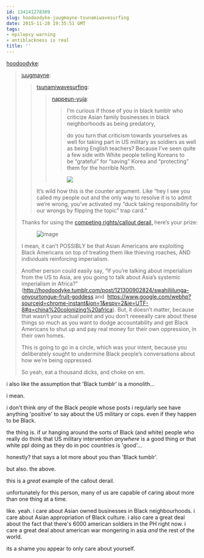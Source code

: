 ```yaml
---
id: 134141278309
slug: hoodoodyke-juugmayne-tsunamiwavesurfing
date: 2015-11-28 19:35:51 GMT
tags:
- epilepsy warning
- antiblackness is real
title: ''
---
```

<p><a class="tumblr_blog" href="http://hoodoodyke.tumblr.com/post/134138838269">hoodoodyke</a>:</p>
<blockquote>
<p><a class="tumblr_blog" href="http://juugmayne.tumblr.com/post/134138025055">juugmayne</a>:</p>
<blockquote>
<p><a class="tumblr_blog" href="http://tsunamiwavesurfing.tumblr.com/post/134137859351">tsunamiwavesurfing</a>:</p>
<blockquote>
<p><a class="tumblr_blog" href="http://nappeun-yuja.tumblr.com/post/134091409841">nappeun-yuja</a>:</p>
<blockquote>
<p>I’m curious if those of you in black tumblr who criticize Asian family businesses in black neighborhoods as being predatory, </p>
<p>do you turn that criticism towards yourselves as well for taking part in US military as soldiers as well as being English teachers? Because I’ve seen quite a few side with White people telling Koreans to be “grateful” for “saving” Korea and “protecting” them for the horrible North.</p>
</blockquote>
<p><figure class="tmblr-full" data-orig-height="137" data-orig-width="343"><img src="https://36.media.tumblr.com/6c6c7e85fda0fdccf8fd20c27b356c3d/tumblr_inline_nyjfpoutX51r3825d_540.png" data-orig-height="137" data-orig-width="343"></figure></p>
</blockquote>
<p>It’s wild how this is the counter argument. Like “hey I see you called my people out and the only way to resolve it is to admit we’re wrong, you’ve activated my “duck taking responsibility for our wrongs by flipping the topic” trap card.“</p>
</blockquote>
<p>Thanks for using the <a href="http://mxb.ca/post/133602959644/the-competing-rights-derail">competing rights/callout derail,</a> here’s your prize:</p>
<figure data-orig-width="384" data-orig-height="288" class="tmblr-full"><img src="https://38.media.tumblr.com/64feee115f1d1a1ff99b7b132db09a3b/tumblr_inline_nyjg69wkjU1qfzb2v_500.gif" alt="image" data-orig-width="384" data-orig-height="288"></figure><p>I mean, it can’t POSSIBLY be that Asian Americans are exploiting Black Americans on top of treating them like thieving roaches, AND individuals reinforcing imperialism. </p>
<p>Another person could easily say, “If you’re talking about imperialism from the US to Asia, are you going to talk about Asia’s systemic imperialism in Africa?” (<a href="http://hoodoodyke.tumblr.com/post/121300902824/swahiliilunga-onyourtongue-fruit-goddess">http://hoodoodyke.tumblr.com/post/121300902824/swahiliilunga-onyourtongue-fruit-goddess</a> and  <a href="https://www.google.com/webhp?sourceid=chrome-instant&amp;ion=1&amp;espv=2&amp;ie=UTF-8#q=china%20colonizing%20africa">https://www.google.com/webhp?sourceid=chrome-instant&amp;ion=1&amp;espv=2&amp;ie=UTF-8#q=china%20colonizing%20africa</a>). But, it doesn’t matter, because that wasn’t your actual point and you don’t reeeeally care about these things so much as you want to dodge accountability and get Black Americans to shut up and pay real money for their own oppression, in their own homes.</p>
<p>This is going to go in a circle, which was your intent, because you deliberately sought to undermine Black people’s conversations about how we’re being oppressed. </p>
<p>So yeah, eat a thousand dicks, and choke on em.</p>
</blockquote>

i also like the assumption that 'Black tumblr' is a monolith...

i mean. 

i don't think *any* of the Black people whose posts i regularly see have anything 'positive' to say about the US military or cops. even if they happen to be Black.

the thing is. if ur hanging around the sorts of Black (and white) people who really do think that US military intervention *anywhere* is a good thing or that white ppl doing as they do in poc countries is 'good'...

honestly? that says a lot more about you than 'Black tumblr'.

but also. the above. 

this is a *great* example of the callout derail. 

unfortunately for this person, many of us are capable of caring about more than one thing at a time.

like. yeah. i care about Asian owned businesses in Black neighbourhoods. i care about Asian appropriation of Black culture. i also care a great deal about the fact that there's 6000 american soldiers in the PH right now. i care a great deal about american war mongering in asia *and* the rest of the world.

its a shame you appear to only care about yourself.